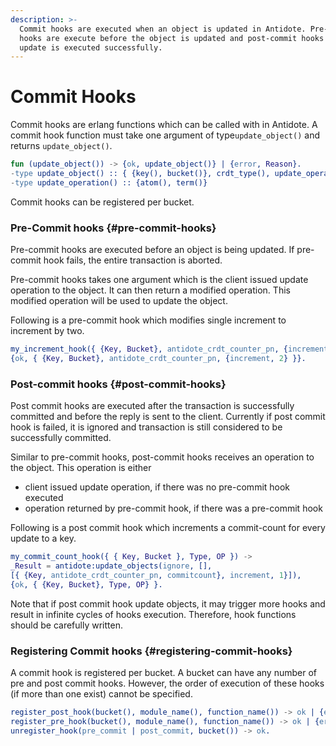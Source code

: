 ```yaml
---
description: >-
  Commit hooks are executed when an object is updated in Antidote. Pre-Commit
  hooks are execute before the object is updated and post-commit hooks after the
  update is executed successfully.
---
```


# Commit Hooks

Commit hooks are erlang functions which can be called with in Antidote. A commit hook function must take one argument of type`update_object()` and returns `update_object()`.

```erlang
fun (update_object()) -> {ok, update_object()} | {error, Reason}.
-type update_object() :: { {key(), bucket()}, crdt_type(), update_operation() }
-type update_operation() :: {atom(), term()}
```

 Commit hooks can be registered per bucket.

### Pre-Commit hooks {#pre-commit-hooks}

Pre-commit hooks are executed before an object is being updated. If pre-commit hook fails, the entire transaction is aborted.

Pre-commit hooks takes one argument which is the client issued update operation to the object. It can then return a modified operation. This modified operation will be used to update the object.

Following is a pre-commit hook which modifies single increment to increment by two.

```erlang
my_increment_hook({ {Key, Bucket}, antidote_crdt_counter_pn, {increment, 1} }) ->
{ok, { {Key, Bucket}, antidote_crdt_counter_pn, {increment, 2} }}.
```

### Post-commit hooks {#post-commit-hooks}

Post commit hooks are executed after the transaction is successfully committed and before the reply is sent to the client. Currently if post commit hook is failed, it is ignored and transaction is still considered to be successfully committed.

Similar to pre-commit hooks, post-commit hooks receives an operation to the object. This operation is either

* client issued update operation, if there was no pre-commit hook executed
* operation returned by pre-commit hook, if there was a pre-commit hook

Following is a post commit hook which increments a commit-count for every update to a key.

```erlang
my_commit_count_hook({ { Key, Bucket }, Type, OP }) ->
_Result = antidote:update_objects(ignore, [],
[{ {Key, antidote_crdt_counter_pn, commitcount}, increment, 1}]),
{ok, { {Key, Bucket}, Type, OP} }.
```

Note that if post commit hook update objects, it may trigger more hooks and result in infinite cycles of hooks execution. Therefore, hook functions should be carefully written.

### Registering Commit hooks {#registering-commit-hooks}

A commit hook is registered per bucket. A bucket can have any number of pre and post commit hooks. However, the order of execution of these hooks \(if more than one exist\) cannot be specified.

```erlang
register_post_hook(bucket(), module_name(), function_name()) -> ok | {error, function_not_exported}.
register_pre_hook(bucket(), module_name(), function_name()) -> ok | {error, function_not_exported}.
unregister_hook(pre_commit | post_commit, bucket()) -> ok.
```

